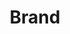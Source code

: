 ---
guid: 2011
title: "Brand"
category: Brand
description: "Find the biggest home automation brands of the moment"
url: ""
locale: en_GB
sitemap:
  changefreq: 'monthly'
  exclude: 'no'
  priority: 0.5
  lastmod:  # date to end modification
redirect_from: /en/categorie-produit/brand/
---